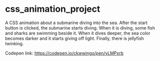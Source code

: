 # css_animation_project

A CSS animation about a submarine diving into the sea. After the start button is clicked, the submarine starts diving.
When it is diving, some fish and sharks are swimming beside it.
When it dives deeper, the sea color becomes darker and it starts giving off light.
Finally, there is jellyfish twinking.

Codepen link: https://codepen.io/ckwwingo/pen/yLMPxrb
